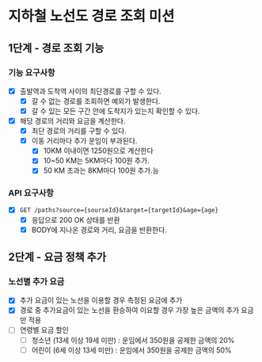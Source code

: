 # 지하철 노선도 경로 조회 미션

## 1단계 - 경로 조회 기능

### 기능 요구사항

- [x] 출발역과 도착역 사이의 최단경로를 구할 수 있다.
    - [x] 갈 수 없는 경로를 조회하면 예외가 발생한다.
    - [x] 갈 수 있는 모든 구간 안에 도착지가 있는지 확인할 수 있다.
- [x] 해당 경로의 거리와 요금을 계산한다.
    - [x] 최단 경로의 거리를 구할 수 있다.
    - [x] 이동 거리마다 추가 운임이 부과된다.
        - [x] 10KM 이내이면 1250원으로 계산한다
        - [x] 10~50 KM는 5KM마다 100원 추가.
        - [x] 50 KM 초과는 8KM마다 100원 추가.능

### API 요구사항

- [x] `GET /paths?source={sourseId}&target={targetId}&age={age}`
    - [x] 응답으로 200 OK 상태를 반환
    - [x] BODY에 지나온 경로와 거리, 요금을 반환한다.
      <br>

## 2단계 - 요금 정책 추가

### 노선별 추가 요금

- [x] 추가 요금이 있는 노선을 이용할 경우 측정된 요금에 추가
- [x] 경로 중 추가요금이 있는 노선을 환승하여 이요할 경우 가장 높은 금액의 추가 요금만 적용
- [ ] 연령별 요금 할인
    - [ ] 청소년 (13세 이상 19세 미만) : 운임에서 350원을 공제한 금액의 20%
    - [ ] 어린이 (6세 이상 13세 미만) : 운임에서 350원을 공제한 금액의 50%
